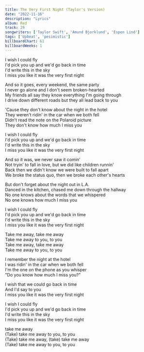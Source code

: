 ```yaml
---
title: The Very First Night (Taylor's Version)
date: "2022-11-16"
description: "Lyrics"
album: Red
track: 29
songwriters: ['Taylor Swift', 'Amund Bjorklund', 'Espen Lind']
tags: ['Upbeat', 'pesimistic']
billboardChart: 61
billboardWeeks: 1
---
```

<p className="chorus">
I wish I could fly <br />
I'd pick you up and we'd go back in time <br />
I'd write this in the sky <br />
I miss you like it was the very first night <br />
</p>
<p className="verse-one">
And so it goes, every weekend, the same party <br />
I never go alone and I don't seem broken-hearted <br />
My friends all say they know everything I'm going through <br />
I drive down different roads but they all lead back to you <br />
</p>
<p className="pre-chorus">
'Cause they don't know about the night in the hotel  <br />
They weren't ridin' in the car when we both fell <br />
Didn't read the note on the Polaroid picture <br />
They don't know how much I miss you <br />
</p>
<p className="chorus">
I wish I could fly <br />
I'd pick you up and we'd go back in time <br />
I'd write this in the sky <br />
I miss you like it was the very first night <br />
</p>
<p className="verse-two">
And so it was, we never saw it comin' <br />
Not tryin' to fall in love, but we did like children runnin' <br />
Back then we didn't know we were built to fall apart <br />
We broke the status quo, then we broke each other's hearts <br />
</p>
<p className="pre-chorus">
But don't forget about the night out in L.A. <br />
Danced in the kitchen, chased me down through the hallway <br />
No one knows about the words that we whispered <br />
No one knows how much I miss you <br />
</p>
<p className="chorus">
I wish I could fly <br />
I'd pick you up and we'd go back in time <br />
I'd write this in the sky <br />
I miss you like it was the very first night <br />
</p>
<p className="refrain">
Take me away, take me away <br />
Take me away to you, to you <br />
Take me away, take me away <br />
Take me away to you, to you <br />
</p>
<p className="bridge">
I remember the night at the hotel <br />
I was ridin' in the car when we both fell <br />
I'm the one on the phone as you whisper <br />
"Do you know how much I miss you?" <br />
</p>
<p className="breakdown">
I wish that we could go back in time <br />
And I'd say to you <br />
I miss you like it was the very first night <br />
</p>
<p className="chorus">
I wish I could fly <br />
I'd pick you up and we'd go back in time <br />
I'd write this in the sky <br />
I miss you like it was the very first night <br />
</p>
<p className="refrain">
take me away <br />
(Take) take me away to you, to you <br />
(Take) take me away, (take) take me away <br />
(Take) take me away to you, to you <br />
</p>